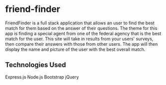 # friend-finder

FriendFinder is a full stack application that allows an user to find the best match for them based on the answer of their questions. The theme for this app is finding a special agent from one of the federal agency that is the best match for the user. This site will take in results from your users' surveys, then compare their answers with those from other users. The app will then display the name and picture of the user with the best overall match.

## Technologies Used
  Express.js
  Node.js
  Bootstrap
  jQuery
